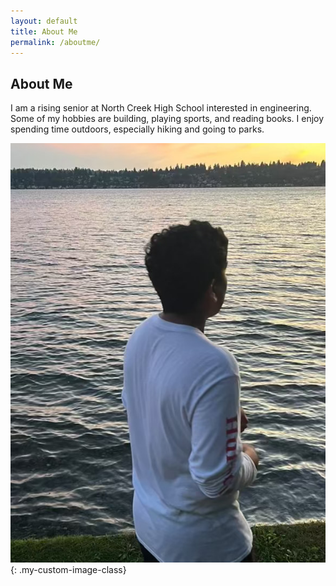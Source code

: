 ```yaml
---
layout: default
title: About Me
permalink: /aboutme/
---
```


## About Me 
I am a rising senior at North Creek High School interested in engineering. Some of my hobbies are building, playing sports, and reading books. I enjoy spending time outdoors, especially hiking and going to parks.

![Personal Image](/assets/css/images/About%20Me%20Picture.JPG){: .my-custom-image-class}